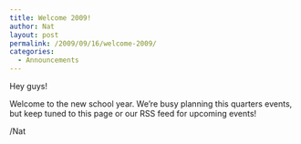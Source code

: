 ```yaml
---
title: Welcome 2009!
author: Nat
layout: post
permalink: /2009/09/16/welcome-2009/
categories:
  - Announcements
---
```

Hey guys!

Welcome to the new school year. We&#8217;re busy planning this quarters events, but keep tuned to this page or our RSS feed for upcoming events!

/Nat